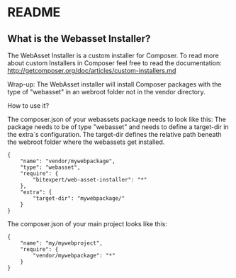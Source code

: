 README
======

What is the Webasset Installer?
----------------

The WebAsset Installer is a custom installer for Composer. To read more about
custom Installers in Composer feel free to read the documentation:
http://getcomposer.org/doc/articles/custom-installers.md

Wrap-up: The WebAsset installer will install Composer packages with the type of
"webasset" in an webroot folder not in the vendor directory.

How to use it?


The composer.json of your webassets package needs to look like this: The package
needs to be of type "webasset" and needs to define a target-dir in the extra`s
configuration. The target-dir defines the relative path beneath the webroot
folder where the webassets get installed.

	{
		"name": "vendor/mywebpackage",
		"type": "webasset",
		"require": {
			"bitexpert/web-asset-installer": "*"
		},
		"extra": {
			"target-dir": "mywebpackage/"
		}
	}

The composer.json of your main project looks like this:

	{
		"name": "my/mywebproject",
		"require": {
			"vendor/mywebpackage": "*"
		}
	}